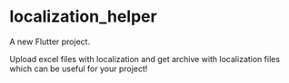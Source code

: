 # localization_helper

A new Flutter project.

Upload excel files with localization and get archive with localization files which can be useful for your project!
